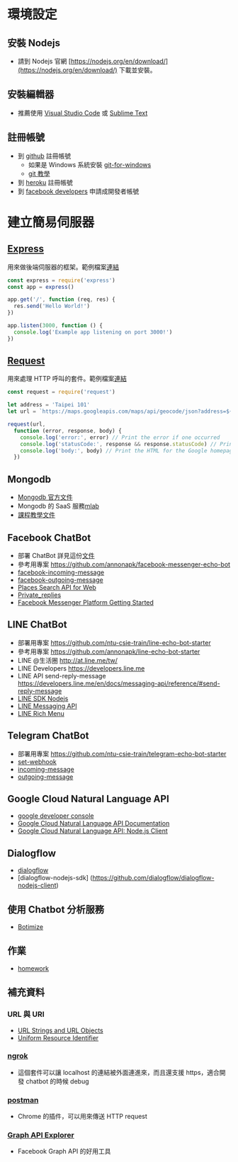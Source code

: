 # 環境設定
## 安裝 Nodejs
  * 請到 Nodejs 官網 [https://nodejs.org/en/download/](https://nodejs.org/en/download/) 下載並安裝。

## 安裝編輯器
  * 推薦使用 [Visual Studio Code](https://code.visualstudio.com/) 或 [Sublime Text](https://www.sublimetext.com/)
## 註冊帳號
  * 到 [github](https://www.github.com) 註冊帳號
    * 如果是 Windows 系統安裝 [git-for-windows](https://git-for-windows.github.io/)
    * [git 教學](https://git-scm.com/book/zh-tw/v1/%E9%96%8B%E5%A7%8B)
  * 到 [heroku](https://www.heroku.com) 註冊帳號
  * 到 [facebook developers](https://developers.facebook.com) 申請成開發者帳號

# 建立簡易伺服器
## [Express](https://expressjs.com/) 
用來做後端伺服器的框架。範例檔案[連結](https://github.com/ntu-csie-train/chatbot-class/tree/master/examples/express)
```javascript
const express = require('express')
const app = express()

app.get('/', function (req, res) {
  res.send('Hello World!')
})

app.listen(3000, function () {
  console.log('Example app listening on port 3000!')
})
```

## [Request](https://github.com/request/request)
用來處理 HTTP 呼叫的套件。範例檔案[連結](https://github.com/ntu-csie-train/chatbot-class/tree/master/examples/request)
```javascript
const request = require('request')

let address = 'Taipei 101'
let url = `https://maps.googleapis.com/maps/api/geocode/json?address=${address}`

request(url,
  function (error, response, body) {
    console.log('error:', error) // Print the error if one occurred
    console.log('statusCode:', response && response.statusCode) // Print the response status code if a response was received
    console.log('body:', body) // Print the HTML for the Google homepage.
  })

```

## Mongodb
  * [Mongodb 官方文件](https://mongodb.github.io/node-mongodb-native/)
  * Mongodb 的 SaaS 服務[mlab](https://mlab.com/)
  * [課程教學文件](./mongodb.md)

## Facebook ChatBot
  * 部署 ChatBot 詳見這份[文件](./deploy_fb_chatbot.md)
  * 參考用專案 https://github.com/annonapk/facebook-messenger-echo-bot
  * [facebook-incoming-message](https://developers.facebook.com/docs/messenger-platform/webhook-reference#format)
  * [facebook-outgoing-message](https://developers.facebook.com/docs/messenger-platform/send-api-reference#request)
  * [Places Search API for Web](https://developers.facebook.com/docs/places/web/search)
  * [Private_replies](https://developers.facebook.com/docs/graph-api/reference/object/private_replies/)
  * [Facebook Messenger Platform Getting Started](https://developers.facebook.com/docs/messenger-platform/guides/setup)

## LINE ChatBot
  * 部署用專案 https://github.com/ntu-csie-train/line-echo-bot-starter
  * 參考用專案 https://github.com/annonapk/line-echo-bot-starter
  * LINE @生活圈 http://at.line.me/tw/ 
  * LINE Developers https://developers.line.me
  * LINE API send-reply-message https://developers.line.me/en/docs/messaging-api/reference/#send-reply-message
  * [LINE SDK Nodejs](https://line.github.io/line-bot-sdk-nodejs/)
  * [LINE Messaging API](https://developers.line.me/en/docs/messaging-api/reference/)
  * [LINE Rich Menu](https://developers.line.me/en/docs/messaging-api/using-rich-menus/)

## Telegram ChatBot
  * 部署用專案 https://github.com/ntu-csie-train/telegram-echo-bot-starter
  * [set-webhook](https://core.telegram.org/bots/api#setwebhook)
  * [incoming-message](https://core.telegram.org/bots/api#getting-updates)
  * [outgoing-message](https://core.telegram.org/bots/api#sendmessage)

## Google Cloud Natural Language API
  * [google developer console](https://console.developers.google.com/)
  * [Google Cloud Natural Language API Documentation](https://cloud.google.com/natural-language/docs/)
  * [Google Cloud Natural Language API: Node.js Client](https://cloud.google.com/nodejs/docs/reference/language/1.1.x/?hl=zh-tw)

## Dialogflow
  * [dialogflow](https://dialogflow.com/)
  * [dialogflow-nodejs-sdk] (https://github.com/dialogflow/dialogflow-nodejs-client)

## 使用 Chatbot 分析服務
  * [Botimize](https://www.getbotimize.com/)

## 作業
  * [homework](/homework.md)

## 補充資料
 ### URL 與 URI 
  * [URL Strings and URL Objects](https://nodejs.org/api/url.html)
  * [Uniform Resource Identifier](https://en.wikipedia.org/wiki/Uniform_Resource_Identifier)
 ### [ngrok](https://ngrok.com/)
  * 這個套件可以讓 localhost 的連結被外面連進來，而且還支援 https，適合開發 chatbot 的時候 debug

 ### [postman](https://chrome.google.com/webstore/detail/postman/fhbjgbiflinjbdggehcddcbncdddomop?hl=zh-TW)
  * Chrome 的插件，可以用來傳送 HTTP request
 ### [Graph API Explorer](https://developers.facebook.com/tools/explorer/)
  * Facebook Graph API 的好用工具
